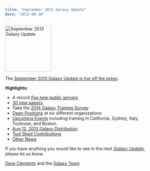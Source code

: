 ```yaml
---
title: "September 2013 Galaxy Update"
date: "2013-08-30"
---
```

<div class='right'><a href='/galaxy-updates/2013-09/'><img src="/src/images/logos/GalaxyUpdate200.png" alt="September 2013 Galaxy Update" width=150 /></a></div>

The [September 2013 Galaxy Update is hot off the press](/galaxy-updates/2013-09/):

**Highlights:**
* A record *[five new public servers](/galaxy-updates/2013-09/#new-public-servers)*
* [30 new papers](/galaxy-updates/2013-09/#new-papers)
* Take the [2014 Galaxy Training Survey](/galaxy-updates/2013-09/#2014-galaxy-training-survey)
* [Open Positions](/galaxy-updates/2013-09/#whos-hiring) at six different organizations
* [Upcoming Events](/galaxy-updates/2013-09/#events) including training in California, Sydney, Italy, Toulouse, and Boston.
* [Aug 12, 2013 Galaxy Distribution](/galaxy-updates/2013-09/#aug-12-2013-galaxy-distribution)
* [Tool Shed Contributions](/galaxy-updates/2013-09/#toolshed-contributions)
* [Other News](/galaxy-updates/2013-09/#other-news)

If you have anything you would like to see in the next *[Galaxy Update](/galaxy-updates/)*, please let us know.

[Dave Clements](/people/dave-clements/) and the [Galaxy Team](/src/galaxy-team/)
